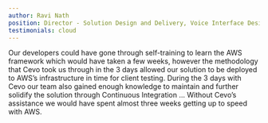 ```yaml
---
author: Ravi Nath
position: Director - Solution Design and Delivery, Voice Interface Design
testimonials: cloud
---
```

Our developers could have gone through self-training to learn the AWS framework which would have taken a few weeks, however the methodology that Cevo took us through in the 3 days allowed our solution to be deployed to AWS’s infrastructure in time for client testing. During the 3 days with Cevo our team also gained enough knowledge to maintain and further solidify the solution through Continuous Integration ... Without Cevo’s assistance we would have spent almost three weeks getting up to speed with AWS.
